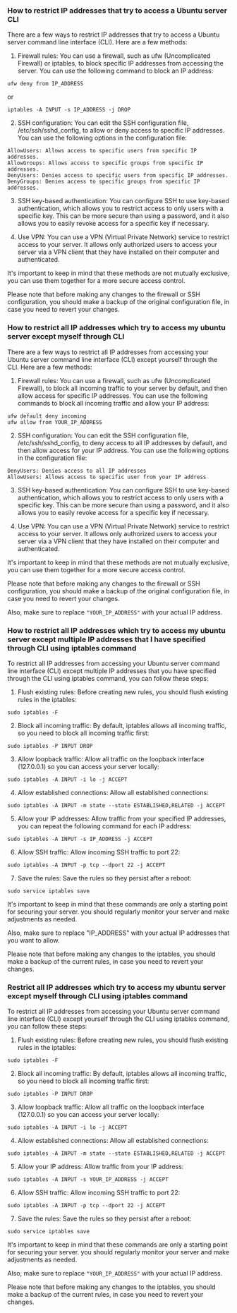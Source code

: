 ### How to restrict IP addresses that try to access a Ubuntu server CLI
There are a few ways to restrict IP addresses that try to access a Ubuntu server command line interface (CLI). Here are a few methods:

1. Firewall rules: You can use a firewall, such as ufw (Uncomplicated Firewall) or iptables, to block specific IP addresses from accessing the server. You can use the following command to block an IP address:
```
ufw deny from IP_ADDRESS
```
or
```
iptables -A INPUT -s IP_ADDRESS -j DROP
```
2. SSH configuration: You can edit the SSH configuration file, /etc/ssh/sshd_config, to allow or deny access to specific IP addresses. You can use the following options in the configuration file:
```
AllowUsers: Allows access to specific users from specific IP addresses.
AllowGroups: Allows access to specific groups from specific IP addresses.
DenyUsers: Denies access to specific users from specific IP addresses.
DenyGroups: Denies access to specific groups from specific IP addresses.
```
3. SSH key-based authentication: You can configure SSH to use key-based authentication, which allows you to restrict access to only users with a specific key. This can be more secure than using a password, and it also allows you to easily revoke access for a specific key if necessary.

4. Use VPN: You can use a VPN (Virtual Private Network) service to restrict access to your server. It allows only authorized users to access your server via a VPN client that they have installed on their computer and authenticated.

It's important to keep in mind that these methods are not mutually exclusive, you can use them together for a more secure access control.

Please note that before making any changes to the firewall or SSH configuration, you should make a backup of the original configuration file, in case you need to revert your changes.


### How to restrict all IP addresses which try to access my ubuntu server except myself through CLI
There are a few ways to restrict all IP addresses from accessing your Ubuntu server command line interface (CLI) except yourself through the CLI. Here are a few methods:

1. Firewall rules: You can use a firewall, such as ufw (Uncomplicated Firewall), to block all incoming traffic to your server by default, and then allow access for specific IP addresses. You can use the following commands to block all incoming traffic and allow your IP address:
```
ufw default deny incoming
ufw allow from YOUR_IP_ADDRESS
```
2. SSH configuration: You can edit the SSH configuration file, /etc/ssh/sshd_config, to deny access to all IP addresses by default, and then allow access for your IP address. You can use the following options in the configuration file:
```
DenyUsers: Denies access to all IP addresses
AllowUsers: Allows access to specific user from your IP address
```
3. SSH key-based authentication: You can configure SSH to use key-based authentication, which allows you to restrict access to only users with a specific key. This can be more secure than using a password, and it also allows you to easily revoke access for a specific key if necessary.

4. Use VPN: You can use a VPN (Virtual Private Network) service to restrict access to your server. It allows only authorized users to access your server via a VPN client that they have installed on their computer and authenticated.

It's important to keep in mind that these methods are not mutually exclusive, you can use them together for a more secure access control.

Please note that before making any changes to the firewall or SSH configuration, you should make a backup of the original configuration file, in case you need to revert your changes.

Also, make sure to replace `"YOUR_IP_ADDRESS"` with your actual IP address.


### How to restrict all IP addresses which try to access my ubuntu server except multiple IP addresses that I have specified through CLI using iptables command
To restrict all IP addresses from accessing your Ubuntu server command line interface (CLI) except multiple IP addresses that you have specified through the CLI using iptables command, you can follow these steps:

1. Flush existing rules: Before creating new rules, you should flush existing rules in the iptables:
```
sudo iptables -F
```
2. Block all incoming traffic: By default, iptables allows all incoming traffic, so you need to block all incoming traffic first:
```
sudo iptables -P INPUT DROP
```
3. Allow loopback traffic: Allow all traffic on the loopback interface (127.0.0.1) so you can access your server locally:
```
sudo iptables -A INPUT -i lo -j ACCEPT
```
4. Allow established connections: Allow all established connections:
```
sudo iptables -A INPUT -m state --state ESTABLISHED,RELATED -j ACCEPT
```
5. Allow your IP addresses: Allow traffic from your specified IP addresses, you can repeat the following command for each IP address:
```
sudo iptables -A INPUT -s IP_ADDRESS -j ACCEPT
```
6. Allow SSH traffic: Allow incoming SSH traffic to port 22:
```
sudo iptables -A INPUT -p tcp --dport 22 -j ACCEPT
```
7. Save the rules: Save the rules so they persist after a reboot:
```
sudo service iptables save
```
It's important to keep in mind that these commands are only a starting point for securing your server. you should regularly monitor your server and make adjustments as needed.

Also, make sure to replace "IP_ADDRESS" with your actual IP addresses that you want to allow.

Please note that before making any changes to the iptables, you should make a backup of the current rules, in case you need to revert your changes.


### Restrict all IP addresses which try to access my ubuntu server except myself through CLI using iptables command
To restrict all IP addresses from accessing your Ubuntu server command line interface (CLI) except yourself through the CLI using iptables command, you can follow these steps:

1. Flush existing rules: Before creating new rules, you should flush existing rules in the iptables:
```
sudo iptables -F
```
2. Block all incoming traffic: By default, iptables allows all incoming traffic, so you need to block all incoming traffic first:
```
sudo iptables -P INPUT DROP
```
3. Allow loopback traffic: Allow all traffic on the loopback interface (127.0.0.1) so you can access your server locally:
```
sudo iptables -A INPUT -i lo -j ACCEPT
```
4. Allow established connections: Allow all established connections:
```
sudo iptables -A INPUT -m state --state ESTABLISHED,RELATED -j ACCEPT
```
5. Allow your IP address: Allow traffic from your IP address:
```
sudo iptables -A INPUT -s YOUR_IP_ADDRESS -j ACCEPT
```
6. Allow SSH traffic: Allow incoming SSH traffic to port 22:
```
sudo iptables -A INPUT -p tcp --dport 22 -j ACCEPT
```
7. Save the rules: Save the rules so they persist after a reboot:
```
sudo service iptables save
```
It's important to keep in mind that these commands are only a starting point for securing your server. you should regularly monitor your server and make adjustments as needed.

Also, make sure to replace `"YOUR_IP_ADDRESS"` with your actual IP address.

Please note that before making any changes to the iptables, you should make a backup of the current rules, in case you need to revert your changes.